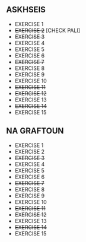 ## ASKHSEIS ##

* EXERCISE 1
* ~~EXERCISE 2~~  [CHECK PALI]
* ~~EXERCISE 3~~
* EXERCISE 4
* EXERCISE 5
* EXERCISE 6
* ~~EXERCISE 7~~
* EXERCISE 8
* EXERCISE 9
* EXERCISE 10
* ~~EXERCISE 11~~  
* ~~EXERCISE 12~~
* EXERCISE 13
* ~~EXERCISE 14~~ 
* EXERCISE 15

## NA GRAFTOUN ##

* EXERCISE 1
* EXERCISE 2 
* ~~EXERCISE 3~~
* EXERCISE 4
* EXERCISE 5
* EXERCISE 6
* ~~EXERCISE 7~~
* EXERCISE 8
* EXERCISE 9
* EXERCISE 10
* ~~EXERCISE 11~~
* ~~EXERCISE 12~~
* EXERCISE 13
* ~~EXERCISE 14~~
* EXERCISE 15
